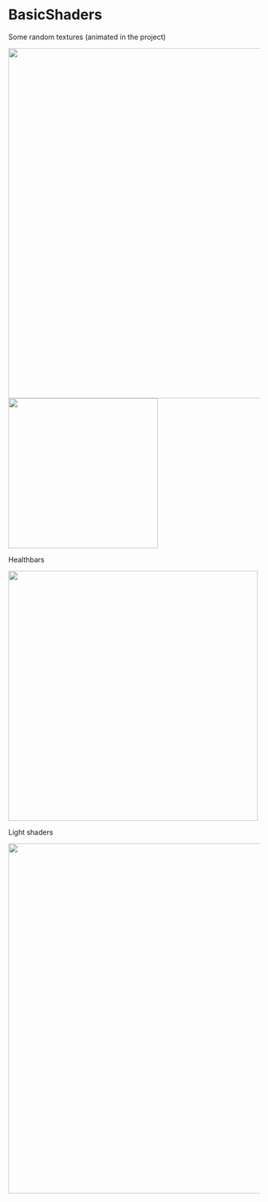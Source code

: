 # BasicShaders

Some random textures (animated in the project)

<img src= "https://user-images.githubusercontent.com/31730144/141811915-c15b7102-37c5-4bc0-8fe0-b5677b55c377.png" width="700">

<img src="https://user-images.githubusercontent.com/31730144/141813667-411033c8-dbe7-4ed5-a774-fa4ca2e948eb.gif" width="300">

Healthbars 

<img src="https://user-images.githubusercontent.com/31730144/141803049-17c5293e-0763-4423-9787-e86a6ac55bd2.png" width="500">

Light shaders 

<img src="https://user-images.githubusercontent.com/31730144/141802731-26fee683-793e-4559-afe3-168aaa8cfe9f.png" width="700">

